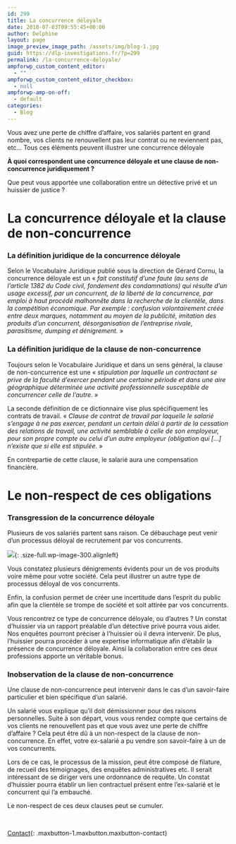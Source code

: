```yaml
---
id: 299
title: La concurrence déloyale
date: 2018-07-03T09:55:45+00:00
author: Delphine
layout: page
image_preview_image_path: /assets/img/blog-1.jpg
guid: https://dlp-investigations.fr/?p=299
permalink: /la-concurrence-deloyale/
ampforwp_custom_content_editor:
  - ""
ampforwp_custom_content_editor_checkbox:
  - null
ampforwp-amp-on-off:
  - default
categories:
  - Blog
---
```


Vous avez une perte de chiffre d’affaire, vos salari&eacute;s partent en grand nombre, vos clients ne renouvellent pas leur contrat ou ne reviennent pas, etc… Tous ces &eacute;l&eacute;ments peuvent illustrer une concurrence d&eacute;loyale

**&Agrave; quoi correspondent une concurrence d&eacute;loyale et une clause de non-concurrence juridiquement ?**

Que peut vous apport&eacute;e une collaboration entre un d&eacute;tective priv&eacute; et un huissier de justice ?

# La concurrence d&eacute;loyale et la clause de non-concurrence

### La d&eacute;finition juridique de la concurrence d&eacute;loyale

Selon le Vocabulaire Juridique publi&eacute; sous la direction de G&eacute;rard Cornu, la concurrence d&eacute;loyale est un &laquo; *fait constitutif d’une faute (au sens de l’article 1382 du Code civil, fondement des condamnations) qui r&eacute;sulte d’un usage excessif, par un concurrent, de la libert&eacute; de la concurrence, par emploi &agrave; haut proc&eacute;d&eacute; malhonn&ecirc;te dans la recherche de la client&egrave;le, dans la comp&eacute;tition &eacute;conomique. Par exemple : confusion volontairement cr&eacute;&eacute;e entre deux marques, notamment au moyen de la publicit&eacute;, imitation des produits d’un concurrent, d&eacute;sorganisation de l’entreprise rivale, parasitisme, dumping et d&eacute;nigrement.* &raquo;

### La d&eacute;finition juridique de la clause de non-concurrence

Toujours selon le Vocabulaire Juridique et dans un sens g&eacute;n&eacute;ral, la clause de non-concurrence est une &laquo; *stipulation par laquelle un contractant se prive de la facult&eacute; d’exercer pendant une certaine p&eacute;riode et dans une aire g&eacute;ographique d&eacute;termin&eacute;e une activit&eacute; professionnelle susceptible de concurrencer celle de l’autre.* &raquo;

La seconde d&eacute;finition de ce dictionnaire vise plus sp&eacute;cifiquement les contrats de travail. &laquo; *Clause de contrat de travail par laquelle le salari&eacute; s’engage &agrave; ne pas exercer, pendant un certain d&eacute;lai &agrave; partir de la cessation des relations de travail, une activit&eacute; semblable &agrave; celle de son employeur, pour son propre compte ou celui d’un autre employeur (obligation qui […] n’existe que si elle est stipul&eacute;e.* &raquo;

En contrepartie de cette clause, le salari&eacute; aura une compensation financi&egrave;re.

# Le non-respect de ces obligations

### Transgression de la concurrence d&eacute;loyale

Plusieurs de vos salari&eacute;s partent sans raison. Ce d&eacute;bauchage peut venir d’un processus d&eacute;loyal de recrutement par vos concurrents.

![](https://i1.wp.com/dlp-investigations.fr/wp-content/uploads/2018/06/concurrence-déloyale.jpg?resize=176%2C162&amp;ssl=1){: .size-full.wp-image-300.alignleft}

Vous constatez plusieurs d&eacute;nigrements &eacute;vidents pour un de vos produits voire m&ecirc;me pour votre soci&eacute;t&eacute;. Cela peut illustrer un autre type de processus d&eacute;loyal de vos concurrents.

Enfin, la confusion permet de cr&eacute;er une incertitude dans l’esprit du public afin que la client&egrave;le se trompe de soci&eacute;t&eacute; et soit attir&eacute;e par vos concurrents.

Vous rencontrez ce type de concurrence d&eacute;loyale, ou d’autres ? Un constat d’huissier via un rapport pr&eacute;alable d’un d&eacute;tective priv&eacute; pourra vous aider. Nos enqu&ecirc;tes pourront pr&eacute;ciser &agrave; l’huissier o&ugrave; il devra intervenir. De plus, l’huissier pourra proc&eacute;der &agrave; une expertise informatique afin d’&eacute;tablir la pr&eacute;sence de concurrence d&eacute;loyale. Ainsi la collaboration entre ces deux professions apporte un v&eacute;ritable bonus.

### Inobservation de la clause de non-concurrence

Une clause de non-concurrence peut intervenir dans le cas d’un savoir-faire particulier et bien sp&eacute;cifique d’un salari&eacute;.

Un salari&eacute; vous explique qu’il doit d&eacute;missionner pour des raisons personnelles. Suite &agrave; son d&eacute;part, vous vous rendez compte que certains de vos clients ne renouvellent pas et que vous avez une perte de chiffre d’affaire ? Cela peut &ecirc;tre d&ucirc; &agrave; un non-respect de la clause de non-concurrence. En effet, votre ex-salari&eacute; a pu vendre son savoir-faire &agrave; un de vos concurrents.

Lors de ce cas, le processus de la mission, peut &ecirc;tre compos&eacute; de filature, de recueil des t&eacute;moignages, des enqu&ecirc;tes administratives etc. Il serait int&eacute;ressant de se diriger vers une ordonnance de requ&ecirc;te. Un constat d’huissier pourra &eacute;tablir un lien contractuel pr&eacute;sent entre l’ex-salari&eacute; et le concurrent qui l’a embauch&eacute;.

Le non-respect de ces deux clauses peut se cumuler.

&nbsp;

[Contact](https://dlp-investigations.fr/contact/ "Contact"){: .maxbutton-1.maxbutton.maxbutton-contact}